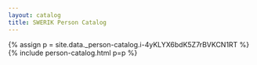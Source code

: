 ```yaml
---
layout: catalog
title: SWERIK Person Catalog
---
```

{% assign p = site.data._person-catalog.i-4yKLYX6bdK5Z7rBVKCN1RT %}
{% include person-catalog.html p=p %}

